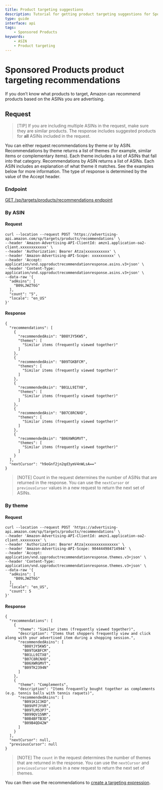 ```yaml
---
title: Product targeting suggestions
description: Tutorial for getting product targeting suggestions for Sponsored Products using the Amazon Ads API
type: guide
interface: api 
tags:
    - Sponsored Products
keywords:
    - ASIN
    - Product targeting
---
```


# Sponsored Products product targeting recommendations

If you don’t know what products to target, Amazon can recommend products based on the ASINs you are advertising. 

## Request

>[TIP] If you are including multiple ASINs in the request, make sure they are similar products. The response includes suggested products for **all** ASINs included in the request.

You can either request recommendations by theme or by ASIN. Recommendations by theme returns a list of themes (for example, similar items or complementary items). Each theme includes a list of ASINs that fall into that category. Recommendations by ASIN returns a list of ASINs. Each ASIN includes an explanation of what theme it matches. See the examples below for more information. The type of response is determined by the value of the Accept header. 

### Endpoint

[GET /sp/targets/products/recommendations endpoint](sponsored-products/3-0/openapi/prod#tag/Product-Recommendation-Service/operation/getProductRecommendations)

### By ASIN

#### Request

```
curl --location --request POST 'https://advertising-api.amazon.com/sp/targets/products/recommendations' \
--header 'Amazon-Advertising-API-ClientId: amzn1.application-oa2-client.xxxxxxxxxxxx' \
--header 'Authorization: Bearer Atza|xxxxxxxxxxx' \
--header 'Amazon-Advertising-API-Scope: xxxxxxxxxx' \
--header 'Accept: application/vnd.spproductrecommendationresponse.asins.v3+json' \
--header 'Content-Type: application/vnd.spproductrecommendationresponse.asins.v3+json' \
--data-raw '{
  "adAsins": [
    "B09LJWZT6G"
  ],
  "count": "5",
  "locale": "en_US"
}'
```

#### Response

```
{
  "recommendations": [
    {
      "recommendedAsin": "B08YJY5KW5",
      "themes": [
        "Similar items (frequently viewed together)"
      ]
    },
    {
      "recommendedAsin": "B09TGKBFCM",
      "themes": [
        "Similar items (frequently viewed together)"
      ]
    },
    {
      "recommendedAsin": "B01LL9ITX8",
      "themes": [
        "Similar items (frequently viewed together)"
      ]
    },
    {
      "recommendedAsin": "B07C8RCNXD",
      "themes": [
        "Similar items (frequently viewed together)"
      ]
    },
    {
      "recommendedAsin": "B06XWRGMVT",
      "themes": [
        "Similar items (frequently viewed together)"
      ]
    }
  ],
  "nextCursor": "h9oGnf2jn2qd3ymV4nWLsA=="
}
```

>[NOTE] Count in the request determines the number of ASINs that are returned in the response. You can use the `nextCursor` or `previousCursor` values in a new request to return the next set of ASINs.

### By theme

#### Request

```
curl --location --request POST 'https://advertising-api.amazon.com/sp/targets/products/recommendations' \
--header 'Amazon-Advertising-API-ClientId: amzn1.application-oa2-client.xxxxxxxxx' \
--header 'Authorization: Bearer Atza|xxxxxxxxxxxxxxx' \
--header 'Amazon-Advertising-API-Scope: 904444984714944' \
--header 'Accept: application/vnd.spproductrecommendationresponse.themes.v3+json' \
--header 'Content-Type: application/vnd.spproductrecommendationresponse.themes.v3+json' \
--data-raw '{
  "adAsins": [
    "B09LJWZT6G"
  ],
  "locale": "en_US",
  "count": 5
}'
```

#### Response

```
{
  "recommendations": [
    {
      "theme": "Similar items (frequently viewed together)",
      "description": "Items that shoppers frequently view and click along with your advertised item during a shopping session.",
      "recommendedAsins": [
        "B08YJY5KW5",
        "B09TGKBFCM",
        "B01LL9ITX8",
        "B07C8RCNXD",
        "B06XWRGMVT",
        "B09TK2394N"
      ]
    },
    {
      "theme": "Complements",
      "description": "Items frequently bought together as complements (e.g. tennis balls with tennis raquets)",
      "recommendedAsins": [
        "B091K1C3KD",
        "B09VPFJYVR",
        "B09TLM53P7",
        "B099QV15NM",
        "B0B4BFTB3D",
        "B09B4QD42W"
      ]
    }
  ],
  "nextCursor": null,
  "previousCursor": null
}
```

>[NOTE] The `count` in the request determines the number of themes that are returned in the response. You can use the `nextCursor` and `previousCursor` values in a new request to return the next set of themes.

You can then use the recommendations to [create a targeting expression](guides/sponsored-products/product-targeting/overview). 


